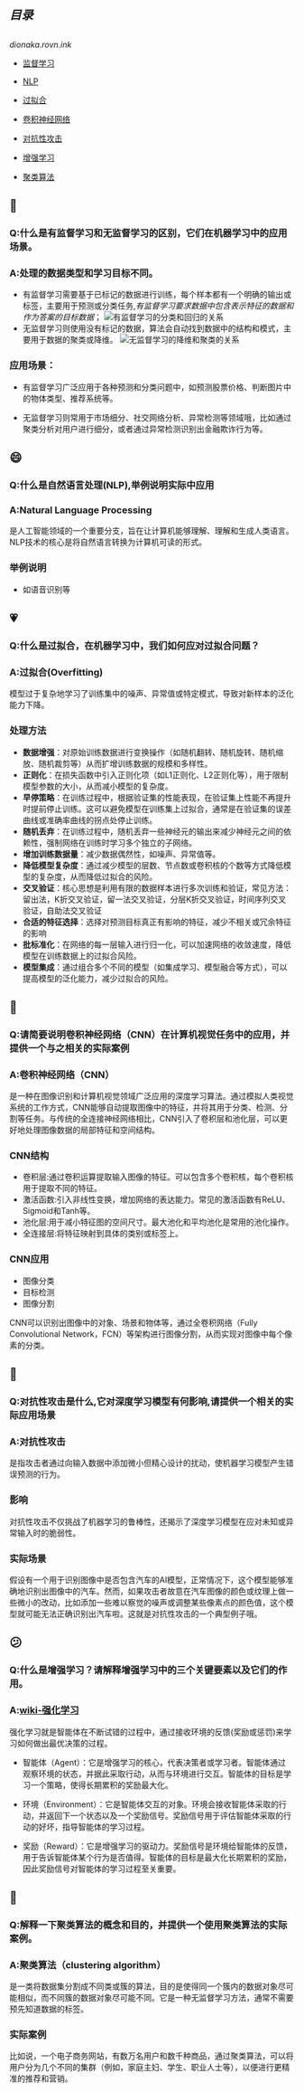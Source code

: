 ## ***目录***
##

*dionaka.rovn.ink*
 - [监督学习](#starstruck)

 - [NLP](#smile)

 - [过拟合](#heartpulse)

 - [卷积神经网络](#shrimp)

 - [对抗性攻击](#ninja)

 - [增强学习](#confused)

 - [聚类算法](#drooling_face)

## :star_struck:
### Q:什么是有监督学习和无监督学习的区别，它们在机器学习中的应用场景。
### A:处理的数据类型和学习目标不同。
- 有监督学习需要基于已标记的数据进行训练，每个样本都有一个明确的输出或标签，主要用于预测或分类任务,*有监督学习要求数据中包含表示特征的数据和作为答案的目标数据*；
![有监督学习的分类和回归的关系](111.jpg)
- 无监督学习则使用没有标记的数据，算法会自动找到数据中的结构和模式，主要用于数据的聚类或降维。
![无监督学习的降维和聚类的关系](111(1).jpg)
### 应用场景：
- 有监督学习广泛应用于各种预测和分类问题中，如预测股票价格、判断图片中的物体类型、推荐系统等。

- 无监督学习则常用于市场细分、社交网络分析、异常检测等领域哦，比如通过聚类分析对用户进行细分，或者通过异常检测识别出金融欺诈行为等。




## :smile:
### Q:什么是自然语言处理(NLP),举例说明实际中应用
### A:Natural Language Processing
是人工智能领域的一个重要分支，旨在让计算机能够理解、理解和生成人类语言。NLP技术的核心是将自然语言转换为计算机可读的形式。
### 举例说明
- 如语音识别等


## :heartpulse:
### Q:什么是过拟合，在机器学习中，我们如何应对过拟合问题？
### A:过拟合(Overfitting)
模型过于复杂地学习了训练集中的噪声、异常值或特定模式，导致对新样本的泛化能力下降。
### 处理方法
- **数据增强**：对原始训练数据进行变换操作（如随机翻转、随机旋转、随机缩放、随机裁剪等）从而扩增训练数据的规模和多样性。
- **正则化**：在损失函数中引入正则化项（如L1正则化、L2正则化等），用于限制模型参数的大小，从而减小模型的复杂度。
- **早停策略**：在训练过程中，根据验证集的性能表现，在验证集上性能不再提升时提前停止训练。这可以避免模型在训练集上过拟合，通常是在验证集的误差曲线或准确率曲线的拐点处停止训练。
- **随机丢弃**：在训练过程中，随机丢弃一些神经元的输出来减少神经元之间的依赖性，强制网络在训练时学习多个独立的子网络。
- **增加训练数据量**：减少数据偶然性，如噪声、异常值等。
- **降低模型复杂度**：通过减少模型的层数、节点数或卷积核的个数等方式降低模型的复杂度，从而降低过拟合的风险。
- **交叉验证**：核心思想是利用有限的数据样本进行多次训练和验证，常见方法：留出法，K折交叉验证，留一法交叉验证，分层K折交叉验证，时间序列交叉验证，自助法交叉验证
- **合适的特征选择**：选择对预测目标真正有影响的特征，减少不相关或冗余特征的影响
- **批标准化**：在网络的每一层输入进行归一化，可以加速网络的收敛速度，降低模型在训练数据上的过拟合风险。
- **模型集成**：通过组合多个不同的模型（如集成学习、模型融合等方式），可以提高模型的泛化能力，减少过拟合的风险。


## :shrimp:
### Q:请简要说明卷积神经网络（CNN）在计算机视觉任务中的应用，并提供一个与之相关的实际案例
### A:卷积神经网络（CNN）
是一种在图像识别和计算机视觉领域广泛应用的深度学习算法。通过模拟人类视觉系统的工作方式，CNN能够自动提取图像中的特征，并将其用于分类、检测、分割等任务。与传统的全连接神经网络相比，CNN引入了卷积层和池化层，可以更好地处理图像数据的局部特征和空间结构。
### CNN结构
 - 卷积层:通过卷积运算提取输入图像的特征。可以包含多个卷积核，每个卷积核用于提取不同的特征。
 - 激活函数:引入非线性变换，增加网络的表达能力。常见的激活函数有ReLU、Sigmoid和Tanh等。
 - 池化层:用于减小特征图的空间尺寸。最大池化和平均池化是常用的池化操作。
 - 全连接层:将特征映射到具体的类别或标签上。
### CNN应用
 - 图像分类
 - 目标检测
 - 图像分割

CNN可以识别出图像中的对象、场景和物体等，通过全卷积网络（Fully Convolutional Network，FCN）等架构进行图像分割，从而实现对图像中每个像素的分类。



## :ninja:
### Q:对抗性攻击是什么,它对深度学习模型有何影响,请提供一个相关的实际应用场景
### A:对抗性攻击
是指攻击者通过向输入数据中添加微小但精心设计的扰动，使机器学习模型产生错误预测的行为。
### 影响
对抗性攻击不仅挑战了机器学习的鲁棒性，还揭示了深度学习模型在应对未知或异常输入时的脆弱性。
### 实际场景
假设有一个用于识别图像中是否包含汽车的AI模型，正常情况下，这个模型能够准确地识别出图像中的汽车。然而，如果攻击者故意在汽车图像的颜色或纹理上做一些微小的改动，比如添加一些难以察觉的噪声或调整某些像素点的颜色值，这个模型就可能无法正确识别出汽车啦。这就是对抗性攻击的一个典型例子哦。



## :confused:
### Q:什么是增强学习？请解释增强学习中的三个关键要素以及它们的作用。
### A:[wiki-强化学习](https://zh.wikipedia.org/wiki/%E5%BC%BA%E5%8C%96%E5%AD%A6%E4%B9%A0)

强化学习就是智能体在不断试错的过程中，通过接收环境的反馈(奖励或惩罚)来学习如何做出最优决策的过程。

- 智能体（Agent）：它是增强学习的核心，代表决策者或学习者。智能体通过观察环境的状态，并据此采取行动，从而与环境进行交互。智能体的目标是学习一个策略，使得长期累积的奖励最大化。

- 环境（Environment）：它是智能体交互的对象。环境会接收智能体采取的行动，并返回下一个状态以及一个奖励信号。奖励信号用于评估智能体采取的行动的好坏，指导智能体的学习过程。

- 奖励（Reward）：它是增强学习的驱动力。奖励信号是环境给智能体的反馈，用于告诉智能体某个行为是否值得。智能体的目标是最大化长期累积的奖励，因此奖励信号对智能体的学习过程至关重要。

## :drooling_face:
### Q:解释一下聚类算法的概念和目的，并提供一个使用聚类算法的实际案例。
### A:聚类算法（clustering algorithm）
是一类将数据集分割成不同类或簇的算法，目的是使得同一个簇内的数据对象尽可能相似，而不同簇的数据对象尽可能不同。它是一种无监督学习方法，通常不需要预先知道数据的标签。
### 实际案例
比如说，一个电子商务网站，有数万名用户和数千种商品，通过聚类算法，可以将用户分为几个不同的集群（例如，家庭主妇、学生、职业人士等），以便进行更精准的推荐和营销。
